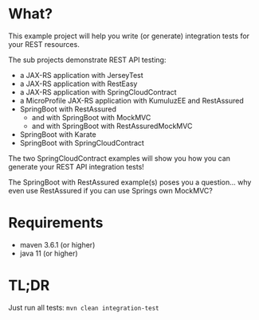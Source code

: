 # What?

This example project will help you write (or generate) integration tests for your REST resources.

The sub projects demonstrate REST API testing:
* a JAX-RS application with JerseyTest
* a JAX-RS application with RestEasy
* a JAX-RS application with SpringCloudContract
* a MicroProfile JAX-RS application with KumuluzEE and RestAssured
* SpringBoot with RestAssured
  * and with SpringBoot with MockMVC 
  * and with SpringBoot with RestAssuredMockMVC 
* SpringBoot with Karate
* SpringBoot with SpringCloudContract

The two SpringCloudContract examples will show you how you can generate your REST API integration tests!

The SpringBoot with RestAssured example(s) poses you a question... why even use RestAssured if you can use 
Springs own MockMVC?

# Requirements

* maven 3.6.1 (or higher)
* java 11 (or higher)

# TL;DR

Just run all tests: `mvn clean integration-test`

